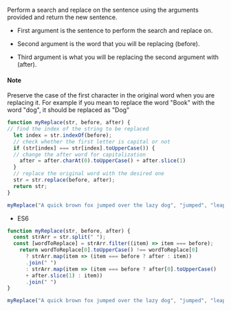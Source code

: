 Perform a search and replace on the sentence using the arguments provided and return the new sentence.

* First argument is the sentence to perform the search and replace on.

* Second argument is the word that you will be replacing (before).

* Third argument is what you will be replacing the second argument with (after).

#### Note
Preserve the case of the first character in the original word when you are replacing it. For example if you mean to replace the word "Book" with the word "dog", it should be replaced as "Dog"


```js
function myReplace(str, before, after) {
// find the index of the string to be replaced
  let index = str.indexOf(before);
  // check whether the first letter is capital or not
  if (str[index] === str[index].toUpperCase()) {
  // change the after word for capitalization
    after = after.charAt(0).toUpperCase() + after.slice(1)
  }
  // replace the original word with the desired one
  str = str.replace(before, after);
  return str;
}

myReplace("A quick brown fox jumped over the lazy dog", "jumped", "leaped");
```

* ES6

```js
function myReplace(str, before, after) {
  const strArr = str.split(" ");
  const [wordToReplace] = strArr.filter((item) => item === before);
    return wordToReplace[0].toUpperCase() !== wordToReplace[0] 
      ? strArr.map(item => (item === before ? after : item))
      .join(" ")
      : strArr.map(item => (item === before ? after[0].toUpperCase()
      + after.slice(1) : item))
      .join(" ")
}

myReplace("A quick brown fox jumped over the lazy dog", "jumped", "leaped");
